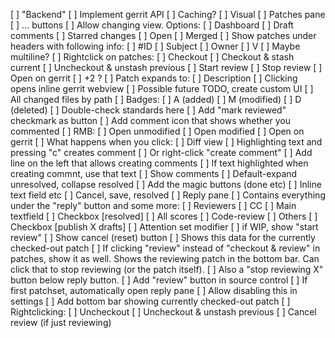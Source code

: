 [ ] "Backend"
	[ ] Implement gerrit API
	[ ] Caching?
[ ] Visual
	[ ] Patches pane
		[ ] ... buttons
			[ ] Allow changing view. Options:
				[ ] Dashboard
				[ ] Draft comments
				[ ] Starred changes
				[ ] Open
				[ ] Merged
		[ ] Show patches under headers with following info:
			[ ] #ID
			[ ] Subject
			[ ] Owner
			[ ] V
			[ ] Maybe multiline?
		[ ] Rightclick on patches:
			[ ] Checkout
			[ ] Checkout & stash current
			[ ] Uncheckout & unstash previous
			[ ] Start review
			[ ] Stop review
			[ ] Open on gerrit
			[ ] +2 ?
		[ ] Patch expands to:
			[ ] Description
				[ ] Clicking opens inline gerrit webview
					[ ] Possible future TODO, create custom UI
			[ ] All changed files by path
				[ ] Badges:
					[ ] A (added)
					[ ] M (modified)
					[ ] D (deleted)
					[ ] Double-check standards here
				[ ] Add "mark reviewed" checkmark as button
				[ ] Add comment icon that shows whether you commented
				[ ] RMB:
					[ ] Open unmodified
					[ ] Open modified
					[ ] Open on gerrit
				[ ] What happens when you click:
					[ ] Diff view
						[ ] Highlighting text and pressing "c" creates comment
							[ ] Or right-click "create comment"
						[ ] Add line on the left that allows creating comments
							[ ] If text highlighted when creating commnt, use that text
					[ ] Show comments
						[ ] Default-expand unresolved, collapse resolved
						[ ] Add the magic buttons (done etc)
						[ ] Inline text field etc
							[ ] Cancel, save, resolved
	[ ] Reply pane
		[ ] Contains everything under the "reply" button and some more:
			[ ] Reviewers
			[ ] CC
			[ ] Main textfield
				[ ] Checkbox [resolved]
			[ ] All scores
				[ ] Code-review
				[ ] Others
			[ ] Checkbox [publish X drafts]
			[ ] Attention set modifier
			[ ] if WIP, show "start review"
			[ ] Show cancel (reset) button
		[ ] Shows this data for the currently checked-out patch
			[ ] If clicking "review" instead of "checkout & review" in patches, show it as well. Shows the reviewing patch in the bottom bar. Can click that to stop reviewing (or the patch itself).
				[ ] Also a "stop reviewing X" button below reply button.
	[ ] Add "review" button in source control
		[ ] If first patchset, automatically open reply pane
			 [ ] Allow disabling this in settings
	[ ] Add bottom bar showing currently checked-out patch
		[ ] Rightclicking:
			[ ] Uncheckout
			[ ] Uncheckout & unstash previous
			[ ] Cancel review (if just reviewing)
